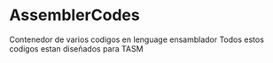 # AssemblerCodes
Contenedor de varios codigos en lenguage ensamblador
Todos estos codigos estan diseñados para TASM
